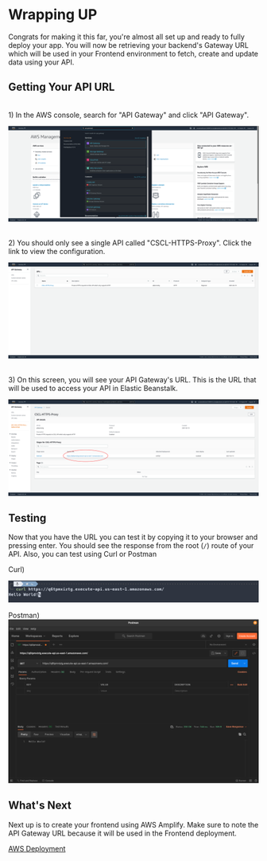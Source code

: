 # Wrapping UP
Congrats for making it this far, you're almost all set up and ready to fully deploy your app. You will now be retrieving your backend's Gateway URL which will be used in your Frontend environment to fetch, create and update data using your API.

## Getting Your API URL
<br>
1) In the AWS console, search for "API Gateway" and click "API Gateway".

![AWS console search for "API Gateway"](./images/1_API_Gateway_Menu_Selection.png)


<br>
2) You should only see a single API called "CSCL-HTTPS-Proxy". Click the link to view the configuration.

![API Gateway dashboard listing current APIs](./images/2_Select_CSCL_HTTPS_Proxy.png)


<br>
3) On this screen, you will see your API Gateway's URL. This is the URL that will be used to access your API in Elastic Beanstalk.

![CSCL-HTTPS-Proxy API Gateway details page listing the URL](./images/3_Get_API_Gateway_URL.png)

## Testing
Now that you have the URL you can test it by copying it to your browser and pressing enter. You should see the response from the root (`/`) route of your API. 
Also, you can test using Curl or Postman


Curl) 

![Terminal with curl command to API Gateway. Printing "Hello World!"](./images/Testing_1_Curl.png)


Postman)
![Postman window showing successful call to API Gateway. Pringin "Hello World!"](./images/Testing_2_Postman.png)


## What's Next

Next up is to create your frontend using AWS Amplify. Make sure to note the API Gateway URL because it will be used in the Frontend deployment.

[AWS Deployment](../../amplify/README.md)
